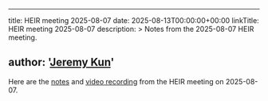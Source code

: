 --------------------------------------------------------------------------------

title: HEIR meeting 2025-08-07 date: 2025-08-13T00:00:00+00:00 linkTitle: HEIR
meeting 2025-08-07 description: > Notes from the 2025-08-07 HEIR meeting.

## author: '[Jeremy Kun](https://jeremykun.com)'

Here are the
[notes](https://docs.google.com/document/d/1v3P8LhabG75UCM3xhNcp9yTes3P7DpOqsVDFKVCSdwg/edit?usp=sharing)
and [video recording](https://youtu.be/t7T9dWtjM8Q) from the HEIR meeting on
2025-08-07.
